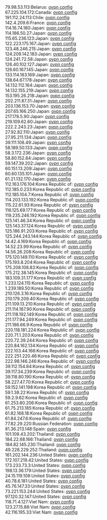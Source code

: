 79.98.53.113:Belarus: [ovpn config](vpn/79_98_53_113.ovpn)  
67.225.104.172:Canada: [ovpn config](vpn/67_225_104_172.ovpn)  
191.112.24.113:Chile: [ovpn config](vpn/191_112_24_113.ovpn)  
142.4.209.6:France: [ovpn config](vpn/142_4_209_6.ovpn)  
114.16.74.180:Japan: [ovpn config](vpn/114_16_74_180.ovpn)  
114.186.50.27:Japan: [ovpn config](vpn/114_186_50_27.ovpn)  
115.65.236.123:Japan: [ovpn config](vpn/115_65_236_123.ovpn)  
122.223.175.167:Japan: [ovpn config](vpn/122_223_175_167.ovpn)  
123.48.246.215:Japan: [ovpn config](vpn/123_48_246_215.ovpn)  
124.209.142.183:Japan: [ovpn config](vpn/124_209_142_183.ovpn)  
124.241.72.58:Japan: [ovpn config](vpn/124_241_72_58.ovpn)  
126.40.102.127:Japan: [ovpn config](vpn/126_40_102_127.ovpn)  
126.60.167.145:Japan: [ovpn config](vpn/126_60_167_145.ovpn)  
133.114.183.169:Japan: [ovpn config](vpn/133_114_183_169.ovpn)  
138.64.67.178:Japan: [ovpn config](vpn/138_64_67_178.ovpn)  
14.132.112.164:Japan: [ovpn config](vpn/14_132_112_164.ovpn)  
14.132.155.219:Japan: [ovpn config](vpn/14_132_155_219.ovpn)  
153.195.26.218:Japan: [ovpn config](vpn/153_195_26_218.ovpn)  
202.211.87.31:Japan: [ovpn config](vpn/202_211_87_31.ovpn)  
203.136.153.70:Japan: [ovpn config](vpn/203_136_153_70.ovpn)  
207.65.166.250:Japan: [ovpn config](vpn/207_65_166_250.ovpn)  
217.178.5.90:Japan: [ovpn config](vpn/217_178_5_90.ovpn)  
219.109.62.60:Japan: [ovpn config](vpn/219_109_62_60.ovpn)  
222.2.243.23:Japan: [ovpn config](vpn/222_2_243_23.ovpn)  
27.92.82.110:Japan: [ovpn config](vpn/27_92_82_110.ovpn)  
27.95.211.134:Japan: [ovpn config](vpn/27_95_211_134.ovpn)  
39.111.108.49:Japan: [ovpn config](vpn/39_111_108_49.ovpn)  
58.189.50.133:Japan: [ovpn config](vpn/58_189_50_133.ovpn)  
58.3.172.236:Japan: [ovpn config](vpn/58_3_172_236.ovpn)  
58.80.152.84:Japan: [ovpn config](vpn/58_80_152_84.ovpn)  
59.147.39.202:Japan: [ovpn config](vpn/59_147_39_202.ovpn)  
60.151.13.209:Japan: [ovpn config](vpn/60_151_13_209.ovpn)  
60.60.135.101:Japan: [ovpn config](vpn/60_60_135_101.ovpn)  
61.21.132.170:Japan: [ovpn config](vpn/61_21_132_170.ovpn)  
112.163.176.104:Korea Republic of: [ovpn config](vpn/112_163_176_104.ovpn)  
112.185.0.233:Korea Republic of: [ovpn config](vpn/112_185_0_233.ovpn)  
112.185.104.7:Korea Republic of: [ovpn config](vpn/112_185_104_7.ovpn)  
114.203.133.192:Korea Republic of: [ovpn config](vpn/114_203_133_192.ovpn)  
115.22.61.93:Korea Republic of: [ovpn config](vpn/115_22_61_93.ovpn)  
116.125.69.177:Korea Republic of: [ovpn config](vpn/116_125_69_177.ovpn)  
119.235.246.192:Korea Republic of: [ovpn config](vpn/119_235_246_192.ovpn)  
125.141.46.34:Korea Republic of: [ovpn config](vpn/125_141_46_34.ovpn)  
125.143.37.124:Korea Republic of: [ovpn config](vpn/125_143_37_124.ovpn)  
125.186.91.203:Korea Republic of: [ovpn config](vpn/125_186_91_203.ovpn)  
125.244.243.144:Korea Republic of: [ovpn config](vpn/125_244_243_144.ovpn)  
14.42.4.169:Korea Republic of: [ovpn config](vpn/14_42_4_169.ovpn)  
14.52.23.99:Korea Republic of: [ovpn config](vpn/14_52_23_99.ovpn)  
14.56.26.208:Korea Republic of: [ovpn config](vpn/14_56_26_208.ovpn)  
175.120.149.110:Korea Republic of: [ovpn config](vpn/175_120_149_110.ovpn)  
175.193.8.204:Korea Republic of: [ovpn config](vpn/175_193_8_204.ovpn)  
175.208.108.83:Korea Republic of: [ovpn config](vpn/175_208_108_83.ovpn)  
175.212.38.145:Korea Republic of: [ovpn config](vpn/175_212_38_145.ovpn)  
183.109.31.177:Korea Republic of: [ovpn config](vpn/183_109_31_177.ovpn)  
1.233.124.115:Korea Republic of: [ovpn config](vpn/1_233_124_115.ovpn)  
1.239.189.50:Korea Republic of: [ovpn config](vpn/1_239_189_50.ovpn)  
210.126.3.16:Korea Republic of: [ovpn config](vpn/210_126_3_16.ovpn)  
210.179.209.40:Korea Republic of: [ovpn config](vpn/210_179_209_40.ovpn)  
211.109.13.210:Korea Republic of: [ovpn config](vpn/211_109_13_210.ovpn)  
211.114.187.90:Korea Republic of: [ovpn config](vpn/211_114_187_90.ovpn)  
211.118.192.149:Korea Republic of: [ovpn config](vpn/211_118_192_149.ovpn)  
211.177.94.249:Korea Republic of: [ovpn config](vpn/211_177_94_249.ovpn)  
211.186.66.9:Korea Republic of: [ovpn config](vpn/211_186_66_9.ovpn)  
220.118.181.224:Korea Republic of: [ovpn config](vpn/220_118_181_224.ovpn)  
220.71.1.203:Korea Republic of: [ovpn config](vpn/220_71_1_203.ovpn)  
220.72.39.244:Korea Republic of: [ovpn config](vpn/220_72_39_244.ovpn)  
220.84.162.134:Korea Republic of: [ovpn config](vpn/220_84_162_134.ovpn)  
222.103.44.166:Korea Republic of: [ovpn config](vpn/222_103_44_166.ovpn)  
222.251.220.46:Korea Republic of: [ovpn config](vpn/222_251_220_46.ovpn)  
222.98.146.246:Korea Republic of: [ovpn config](vpn/222_98_146_246.ovpn)  
39.112.154.84:Korea Republic of: [ovpn config](vpn/39_112_154_84.ovpn)  
39.117.34.239:Korea Republic of: [ovpn config](vpn/39_117_34_239.ovpn)  
39.118.80.190:Korea Republic of: [ovpn config](vpn/39_118_80_190.ovpn)  
58.227.47.70:Korea Republic of: [ovpn config](vpn/58_227_47_70.ovpn)  
59.152.141.198:Korea Republic of: [ovpn config](vpn/59_152_141_198.ovpn)  
59.1.38.22:Korea Republic of: [ovpn config](vpn/59_1_38_22.ovpn)  
59.2.9.62:Korea Republic of: [ovpn config](vpn/59_2_9_62.ovpn)  
61.253.80.206:Korea Republic of: [ovpn config](vpn/61_253_80_206.ovpn)  
61.75.213.185:Korea Republic of: [ovpn config](vpn/61_75_213_185.ovpn)  
61.82.168.18:Korea Republic of: [ovpn config](vpn/61_82_168_18.ovpn)  
61.84.247.6:Korea Republic of: [ovpn config](vpn/61_84_247_6.ovpn)  
77.82.29.220:Russian Federation: [ovpn config](vpn/77_82_29_220.ovpn)  
81.36.213.148:Spain: [ovpn config](vpn/81_36_213_148.ovpn)  
101.109.43.202:Thailand: [ovpn config](vpn/101_109_43_202.ovpn)  
184.22.68.166:Thailand: [ovpn config](vpn/184_22_68_166.ovpn)  
184.82.145.230:Thailand: [ovpn config](vpn/184_82_145_230.ovpn)  
49.228.229.252:Thailand: [ovpn config](vpn/49_228_229_252.ovpn)  
161.202.144.236:United States: [ovpn config](vpn/161_202_144_236.ovpn)  
172.107.219.42:United States: [ovpn config](vpn/172_107_219_42.ovpn)  
173.233.73.3:United States: [ovpn config](vpn/173_233_73_3.ovpn)  
198.13.36.179:United States: [ovpn config](vpn/198_13_36_179.ovpn)  
24.15.119.108:United States: [ovpn config](vpn/24_15_119_108.ovpn)  
40.78.6.181:United States: [ovpn config](vpn/40_78_6_181.ovpn)  
45.76.147.33:United States: [ovpn config](vpn/45_76_147_33.ovpn)  
73.221.153.244:United States: [ovpn config](vpn/73_221_153_244.ovpn)  
97.120.32.147:United States: [ovpn config](vpn/97_120_32_147.ovpn)  
118.71.4.127:Viet Nam: [ovpn config](vpn/118_71_4_127.ovpn)  
123.27.15.88:Viet Nam: [ovpn config](vpn/123_27_15_88.ovpn)  
42.116.195.33:Viet Nam: [ovpn config](vpn/42_116_195_33.ovpn)  
